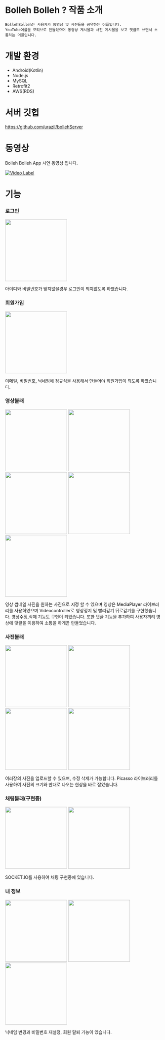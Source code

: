 # Bolleh Bolleh ? 작품 소개
```
BollehBolleh는 사용자가 동영상 및 사진들을 공유하는 어플입니다.
YouTube어플을 모티브로 만들었으며 동영상 게시물과 사진 게시물을 보고 댓글도 쓰면서 소통하는 어플입니다.
```

# 개발 환경 
* Android(Kotlin)
* Node.js
* MySQL
* Retrofit2
* AWS(RDS)

# 서버 깃헙

https://github.com/urazil/bollehServer

 # 동영상
 
Bolleh Bolleh App 시연 동영상 입니다.


[![Video Label](https://user-images.githubusercontent.com/48799375/81665852-35577100-947c-11ea-8b83-d168658f1cac.png)](https://youtu.be/EG6hmDY5EtI?t=0s)




# 기능

### 로그인 

<div>
  <img src="https://user-images.githubusercontent.com/48799375/81666949-a77c8580-947d-11ea-9b6e-2abe38404fca.png" width="200"></img>
</div>

아이디와 비밀번호가 맞지않을경우 로그인이 되지않도록 하였습니다.

### 회원가입

<div>
  <img src="https://user-images.githubusercontent.com/48799375/81668116-1e664e00-947f-11ea-8fc7-db24ce5f5d8d.png" width="200"></img>
</div>

 이메일, 비밀번호, 닉네임에 정규식을 사용해서 만들어야 회원가입이 되도록 하였습니다.

### 영상볼래

<div>
  <img src="https://user-images.githubusercontent.com/48799375/81667928-e7903800-947e-11ea-8bdd-c217261d1702.png" width="200"></img>
   <img src="https://user-images.githubusercontent.com/48799375/81668171-3b028600-947f-11ea-9b56-27bce543aaf0.png" width="200"></img>
 <img src="https://user-images.githubusercontent.com/48799375/81668305-72713280-947f-11ea-9942-76f3f4fba094.png" width="200"></img>
  <img src="https://user-images.githubusercontent.com/48799375/81668409-9c2a5980-947f-11ea-8a49-4da6431af2a3.png" width="200"></img>
   <img src="https://user-images.githubusercontent.com/48799375/81670609-d6492a80-9482-11ea-8a8f-bf10d0dd018f.png" width="200"></img>
</div>


영상 썸네일 사진을 원하는 사진으로 지정 할 수 있으며 영상은 MediaPlayer 라이브러리를 사용하였으며 Videocontroller로  영상정지 및 빨리감기 뒤로감기를 구현했습니다. 영상수정,삭제 기능도 구현이 되었습니다. 또한 댓글 기능을 추가하여 사용자끼리 영상에 댓글을 이용하여 소통을 하게끔 만들었습니다.

### 사진볼래

<div>
  <img src="https://user-images.githubusercontent.com/48799375/81669811-b36a4680-9481-11ea-83c1-a86e2a1dacda.png" width="200"></img>
   <img src="https://user-images.githubusercontent.com/48799375/81669859-c5e48000-9481-11ea-90b8-c3afcd3de293.png" width="200"></img>
 <img src="https://user-images.githubusercontent.com/48799375/81669917-dbf24080-9481-11ea-8d93-bf5369616900.png" width="200"></img>
  <img src="https://user-images.githubusercontent.com/48799375/81669967-ef9da700-9481-11ea-81f9-8f1ded896ec6.png" width="200"></img>
</div>

여러장의 사진을 업로드할 수 있으며, 수정 삭제가 가능합니다. Picasso 라이브러리를 사용하여 사진의 크기와 반대로 나오는 현상을 바로 잡았습니다.

### 채팅볼래(구현중)

<div>
  <img src="https://user-images.githubusercontent.com/48799375/81670376-7783b100-9482-11ea-89da-520283bf4802.png" width="200"></img>
   <img src="https://user-images.githubusercontent.com/48799375/81670412-85d1cd00-9482-11ea-816d-65d477c8fede.png" width="200"></img>
</div>

SOCKET.IO를 사용하여 채팅 구현중에 있습니다.

### 내 정보 

<div>
  <img src="https://user-images.githubusercontent.com/48799375/81670869-38099480-9483-11ea-930c-d70a7ed1e3a9.png" width="200"></img>
   <img src="https://user-images.githubusercontent.com/48799375/81670946-57a0bd00-9483-11ea-8540-110b0d7745cf.png" width="200"></img>
 <img src="https://user-images.githubusercontent.com/48799375/81670984-62f3e880-9483-11ea-8e6c-fce26201da27.png" width="200"></img>
</div>

닉네임 변경과 비밀번호 재설정, 회원 탈퇴 기능이 있습니다.

























